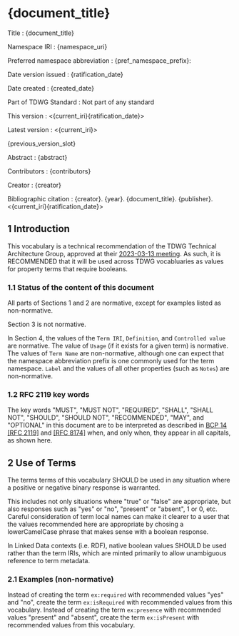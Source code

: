 # {document_title}

Title
: {document_title}

Namespace IRI
: {namespace_uri}

Preferred namespace abbreviation
: {pref_namespace_prefix}:

Date version issued
: {ratification_date}

Date created
: {created_date}

Part of TDWG Standard
: Not part of any standard

This version
: <{current_iri}{ratification_date}>

Latest version
: <{current_iri}>

{previous_version_slot}

Abstract
: {abstract}

Contributors
: {contributors}

Creator
: {creator}

Bibliographic citation
: {creator}. {year}. {document_title}. {publisher}. <{current_iri}{ratification_date}>

## 1 Introduction

This vocabulary is a technical recommendation of the TDWG Technical Architecture Group, approved at their [2023-03-13 meeting](https://github.com/tdwg/tag/blob/master/meetings/2023-03-13-tag-meeting-notes.pdf). As such, it is RECOMMENDED that it will be used across TDWG vocabluaries as values for property terms that require booleans. 

### 1.1 Status of the content of this document

All parts of Sections 1 and 2 are normative, except for examples listed as non-normative.

Section 3 is not normative.

In Section 4, the values of the `Term IRI`, `Definition`, and `Controlled value` are normative. The value of `Usage` (if it exists for a given term) is normative.  The values of `Term Name` are non-normative, although one can expect that the namespace abbreviation prefix is one commonly used for the term namespace.  `Label` and the values of all other properties (such as `Notes`) are non-normative.

### 1.2 RFC 2119 key words
The key words "MUST", "MUST NOT", "REQUIRED", "SHALL", "SHALL NOT", "SHOULD", "SHOULD NOT", "RECOMMENDED", "MAY", and "OPTIONAL" in this document are to be interpreted as described in [BCP 14](https://www.rfc-editor.org/info/bcp14) [\[RFC 2119\]](https://datatracker.ietf.org/doc/html/rfc2119) and [\[RFC 8174\]](https://datatracker.ietf.org/doc/html/rfc8174) when, and only when, they appear in all capitals, as shown here.

## 2 Use of Terms

The terms terms of this vocabulary SHOULD be used in any situation where a positive or negative binary response is warranted. 

This includes not only situations where "true" or "false" are appropriate, but also responses such as "yes" or "no", "present" or "absent", 1 or 0, etc. Careful consideration of term local names can make it clearer to a user that the values recommended here are appropriate by chosing a lowerCamelCase phrase that makes sense with a boolean response. 

In Linked Data contexts (i.e. RDF), native boolean values SHOULD be used rather than the term IRIs, which are minted primarily to allow unambiguous reference to term metadata.

### 2.1 Examples (non-normative)

Instead of creating the term `ex:required` with recommended values "yes" and "no", create the term `ex:isRequired` with recommended values from this vocabulary. Instead of creating the term `ex:presence` with recommended values "present" and "absent", create the term `ex:isPresent` with recommended values from this vocabulary. 

